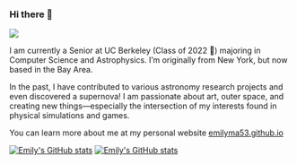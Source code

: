 ### Hi there 👋
![](https://komarev.com/ghpvc/?username=emilyma53&color=blue)

I am currently a Senior at UC Berkeley (Class of 2022 🐻) majoring in Computer Science and Astrophysics. I’m originally from New York, but now based in the Bay Area.

In the past, I have contributed to various astronomy research projects and even discovered a supernova! I am passionate about art, outer space, and creating new things—especially the intersection of my interests found in physical simulations and games. 

You can learn more about me at my personal website <a href="http://www.emilyma53.github.io">emilyma53.github.io</a>


[![Emily's GitHub stats](https://github-readme-stats.vercel.app/api?username=emilyma53&show_icons=true&theme=dark)](https://github.com/anuraghazra/github-readme-stats#gh-dark-mode-only)
[![Emily's GitHub stats](https://github-readme-stats.vercel.app/api?username=emilyma53&show_icons=true)](https://github.com/anuraghazra/github-readme-stats#gh-light-mode-only)

<!--
**emilyma53/emilyma53** is a ✨ _special_ ✨ repository because its `README.md` (this file) appears on your GitHub profile.

Here are some ideas to get you started:

- 🔭 I’m currently working on ...
- 🌱 I’m currently learning ...
- 👯 I’m looking to collaborate on ...
- 🤔 I’m looking for help with ...
- 💬 Ask me about ...
- 📫 How to reach me: ...
- 😄 Pronouns: ...
- ⚡ Fun fact: ...
-->
